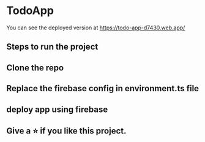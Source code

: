 # TodoApp

You can see the deployed version at https://todo-app-d7430.web.app/

## Steps to run the project

## Clone the repo
## Replace the firebase config in environment.ts file
## deploy app using firebase

## Give a ⭐ if you like this project.
